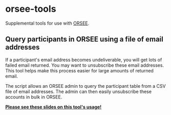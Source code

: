 # orsee-tools

Supplemental tools for use with [ORSEE](https://github.com/orsee/orsee).

## Query participants in ORSEE using a file of email addresses

If a participant's email address becomes undeliverable, you will get lots of failed email returned. You may want to unsubscribe these email addresses. This tool helps make this process easier for large amounts of returned email.

The script allows an ORSEE admin to query the participant table from a CSV file of email addresses. The admin can then easily unsubscribe these accounts in bulk in ORSEE.

**[Please see these slides on this tool's usage!](https://github.com/lucasreddinger/orsee-tools/blob/master/query-email-csv-slides/query-email-csv-slides.pdf)**
